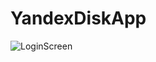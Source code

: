 # YandexDiskApp

![LoginScreen](/var/folders/01/46bgwnv16mj1_287lxc6v1t00000gn/T/simulator_screenshot_05A6182D-7347-4012-A5D5-6F57D746D236.png)
